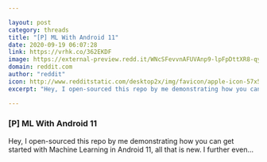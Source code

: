 ```yaml
---

layout: post
category: threads
title: "[P] ML With Android 11"
date: 2020-09-19 06:07:28
link: https://vrhk.co/362EKDF
image: https://external-preview.redd.it/WNcSFevvnAFUVAnp9-lpFpDttXR8-qyRQOJH8W7bisE.jpg?width=400&height=209.42408377&auto=webp&crop=400:209.42408377,smart&s=8fcc424be3713ee6b3e12875eeaefcc075c1cac5
domain: reddit.com
author: "reddit"
icon: http://www.redditstatic.com/desktop2x/img/favicon/apple-icon-57x57.png
excerpt: "Hey, I open-sourced this repo by me demonstrating how you can get started with Machine Learning in Android 11, all that is new. I further even..."

---
```


### [P] ML With Android 11

Hey, I open-sourced this repo by me demonstrating how you can get started with Machine Learning in Android 11, all that is new. I further even...